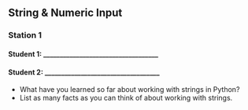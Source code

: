 ## String & Numeric Input
### Station 1

#### Student 1: ___________________________________  

#### Student 2: ___________________________________


- What have you learned so far about working with strings in Python?
- List as many facts as you can think of about working with strings.
